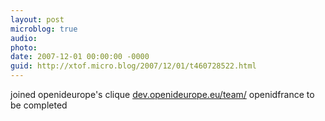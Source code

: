 ```yaml
---
layout: post
microblog: true
audio: 
photo: 
date: 2007-12-01 00:00:00 -0000
guid: http://xtof.micro.blog/2007/12/01/t460728522.html
---
```

joined openideurope's clique [dev.openideurope.eu/team/](http://dev.openideurope.eu/team/)  openidfrance to be completed
